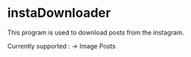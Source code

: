 # instaDownloader

This program is used to download posts from the instagram.

Currently supported : 
  -> Image Posts
